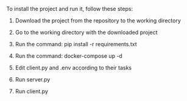 To install the project and run it, follow these steps:

1. Download the project from the repository to the working directory

2. Go to the working directory with the downloaded project

3. Run the command: pip install -r requirements.txt

4. Run the command: docker-compose up -d

5. Edit client.py and .env according to their tasks

6. Run server.py 

7. Run client.py
